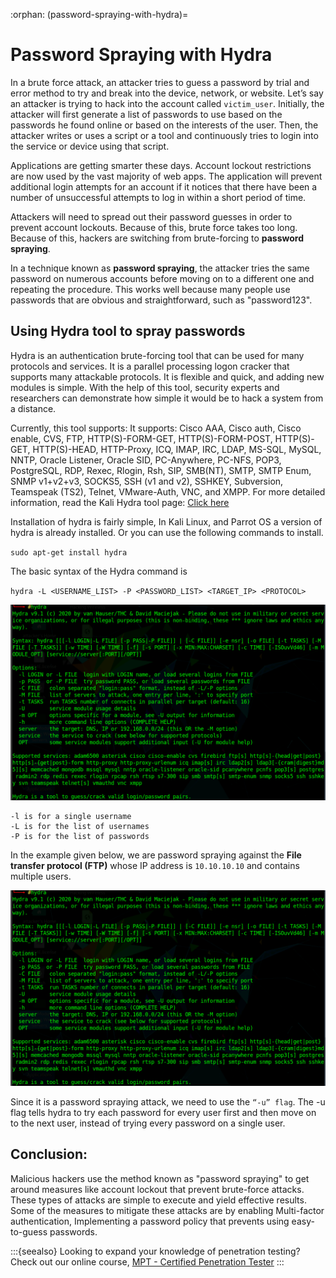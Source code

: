 :orphan:
(password-spraying-with-hydra)=
# Password Spraying with Hydra
 
In a brute force attack, an attacker tries to guess a password by trial and error method to try and break into the device, network, or website. 
Let’s say an attacker is trying to hack into the account called `victim_user`. Initially, the attacker will first generate a list of passwords to use based on the passwords he found online or based on the interests of the user. Then, the attacker writes or uses a script or a tool and continuously tries to login into the service or device using that script.

Applications are getting smarter these days. Account lockout restrictions are now used by the vast majority of web apps. The application will prevent additional login attempts for an account if it notices that there have been a number of unsuccessful attempts to log in within a short period of time.

Attackers will need to spread out their password guesses in order to prevent account lockouts. Because of this, brute force takes too long. Because of this, hackers are switching from brute-forcing to **password spraying**.

In a technique known as **password spraying**, the attacker tries the same password on numerous accounts before moving on to a different one and repeating the procedure. This works well because many people use passwords that are obvious and straightforward, such as "password123".

## Using Hydra tool to spray passwords

Hydra is an authentication brute-forcing tool that can be used for many protocols and services. It is a parallel processing logon cracker that supports many attackable protocols. It is flexible and quick, and adding new modules is simple. With the help of this tool, security experts and researchers can demonstrate how simple it would be to hack a system from a distance.

Currently, this tool supports: It supports: Cisco AAA, Cisco auth, Cisco enable, CVS, FTP, HTTP(S)-FORM-GET, HTTP(S)-FORM-POST, HTTP(S)-GET, HTTP(S)-HEAD, HTTP-Proxy, ICQ, IMAP, IRC, LDAP, MS-SQL, MySQL, NNTP, Oracle Listener, Oracle SID, PC-Anywhere, PC-NFS, POP3, PostgreSQL, RDP, Rexec, Rlogin, Rsh, SIP, SMB(NT), SMTP, SMTP Enum, SNMP v1+v2+v3, SOCKS5, SSH (v1 and v2), SSHKEY, Subversion, Teamspeak (TS2), Telnet, VMware-Auth, VNC, and XMPP. 
For more detailed information, read the Kali Hydra tool page: [Click here](https://www.kali.org/tools/hydra/)

Installation of hydra is fairly simple, In Kali Linux, and Parrot OS a version of hydra is already installed. Or you can use the following commands to install.

`sudo apt-get install hydra` 

The basic syntax of the Hydra command is 

`hydra -L <USERNAME_LIST> -P <PASSWORD_LIST> <TARGET_IP> <PROTOCOL>`

![pass_spraying_1](images/pass_spraying_1.png)

```
-l is for a single username 
-L is for the list of usernames
-P is for the list of passwords
```

In the example given below, we are password spraying against the **File transfer protocol (FTP)** whose IP address is `10.10.10.10` and contains multiple users. 

![pass_spraying_1](images/pass_spraying_1.png)

Since it is a password spraying attack, we need to use the `“-u” flag`. The -u flag tells hydra to try each password for every user first and then move on to the next user, instead of trying every password on a single user.

## Conclusion: 

Malicious hackers use the method known as "password spraying" to get around measures like account lockout that prevent brute-force attacks. These types of attacks are simple to execute and yield effective results. Some of the measures to mitigate these attacks are by enabling Multi-factor authentication, Implementing a password policy that prevents using easy-to-guess passwords. 

:::{seealso}
Looking to expand your knowledge of penetration testing? Check out our online course, [MPT - Certified Penetration Tester](https://www.mosse-institute.com/certifications/mpt-certified-penetration-tester.html)
:::